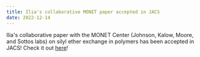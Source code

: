 ```yaml
---
title: Ilia's collaborative MONET paper accepted in JACS
date: 2022-12-14
---
```


Ilia's collaborative paper with the MONET Center (Johnson, Kalow, Moore, and Sottos labs) on silyl ether exchange in polymers has been accepted in JACS! Check it out [here](https://doi.org/10.1021/jacs.2c11858)!

<!--more-->
